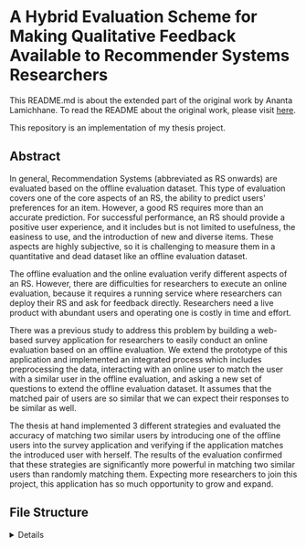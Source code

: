 # A Hybrid Evaluation Scheme for Making Qualitative Feedback Available to Recommender Systems Researchers

This README.md is about the extended part of the original work by Ananta Lamichhane. To read the README about the original work, please visit [here](https://github.com/ananta-lamichhane/surveyapp).

This repository is an implementation of my thesis project.

## Abstract
In general, Recommendation Systems (abbreviated as RS onwards) are evaluated based on the offline evaluation dataset. This type of evaluation covers one of the core aspects of an RS, the ability to predict users' preferences for an item. However, a good RS requires more than an accurate prediction. For successful performance, an RS should provide a positive user experience, and it includes but is not limited to usefulness, the easiness to use, and the introduction of new and diverse items. These aspects are highly subjective, so it is challenging to measure them in a quantitative and dead dataset like an offline evaluation dataset. 

The offline evaluation and the online evaluation verify different aspects of an RS. However, there are difficulties for researchers to execute an online evaluation, because it requires a running service where researchers can deploy their RS and ask for feedback directly. Researchers need a live product with abundant users and operating one is costly in time and effort. 

There was a previous study to address this problem by building a web-based survey application for researchers to easily conduct an online evaluation based on an offline evaluation. We extend the prototype of this application and implemented an integrated process which includes preprocessing the data, interacting with an online user to match the user with a similar user in the offline evaluation, and asking a new set of questions to extend the offline evaluation dataset. It assumes that the matched pair of users are so similar that we can expect their responses to be similar as well.

The thesis at hand implemented 3 different strategies and evaluated the accuracy of matching two similar users by introducing one of the offline users into the survey application and verifying if the application matches the introduced user with herself. The results of the evaluation confirmed that these strategies are significantly more powerful in matching two similar users than randomly matching them. Expecting more researchers to join this project, this application has so much opportunity to grow and expand.

## File Structure
<details>
├── README.md
└── survey
  ...
    ├── backend
    │   ├── __init__.py
    │   ├── data
    │   │   ├── clustered_results                   # files saving the result of hierarchical clustering
    │   │   │   ├── ml-100k
    │   │   │   │   └── HierarchicalClustering.pkl
    │   │   │   ├── movielens_small
    │   │   │   │   └── HierarchicalClustering.pkl
    │   │   │   ├── test1
    │   │   │   │   └── HierarchicalClustering.pkl
    │   │   │   ├── test2
    │   │   │   │   └── HierarchicalClustering.pkl
    │   │   │   └── test3
    │   │   │       └── HierarchicalClustering.pkl
    │   │   ├── datasets                            # contains examples of offline evaluation datasets
    │   │   │   ├── jester
    │   │   │   │   └── ratings.csv
    │   │   │   ├── ml-100k
    │   │   │   │   ├── README
    │   │   │   │   ├── ratings.csv
    │   │   │   │   └── u.data
    │   │   │   ├── ml-1m
    │   │   │   │   ├── README
    │   │   │   │   ├── movies.dat
    │   │   │   │   ├── ratings.csv
    │   │   │   │   ├── ratings.dat
    │   │   │   │   └── users.dat
    │   │   │   ├── movielens_small
    │   │   │   │   ├── README.txt
    │   │   │   │   ├── links.csv
    │   │   │   │   ├── movies.csv
    │   │   │   │   ├── ratings.csv
    │   │   │   │   └── tags.csv
    │   │   │   ├── test1
    │   │   │   │   └── ratings.csv
    │   │   │   ├── test2
    │   │   │   │   └── ratings.csv
    │   │   │   └── test3
    │   │   │       └── ratings.csv
    ...
    │   │   ├── strategy_rep_items                  # files saving the representative items from each strategy and each dataset
    │   │   │   ├── favorite_item
    │   │   │   │   ├── ml-100k
    │   │   │   │   │   └── StrategyRep.pkl
    │   │   │   │   ├── ml-1m
    │   │   │   │   │   └── StrategyRep.pkl
    │   │   │   │   ├── movielens_small
    │   │   │   │   │   └── StrategyRep.pkl
    │   │   │   │   ├── test1
    │   │   │   │   │   └── StrategyRep.pkl
    │   │   │   │   └── test2
    │   │   │   │       └── StrategyRep.pkl
    │   │   │   ├── maniac
    │   │   │   │   ├── ml-100k
    │   │   │   │   │   └── StrategyRep.pkl
    │   │   │   │   ├── ml-1m
    │   │   │   │   │   └── StrategyRep.pkl
    │   │   │   │   ├── movielens_small
    │   │   │   │   │   └── StrategyRep.pkl
    │   │   │   │   └── test1
    │   │   │   │       └── StrategyRep.pkl
    │   │   │   ├── random
    │   │   │   │   └── test1
    │   │   │   │       └── StrategyRep.pkl
    │   │   │   ├── random_item
    │   │   │   │   ├── ml-100k
    │   │   │   │   ├── ml-1m
    │   │   │   │   │   └── StrategyRep.pkl
    │   │   │   │   ├── movielens_small
    │   │   │   │   │   └── StrategyRep.pkl
    │   │   │   │   └── test1
    │   │   │   │       └── StrategyRep.pkl
    │   │   │   └── rated_by_the_most
    │   │   │       ├── ml-100k
    │   │   │       │   └── StrategyRep.pkl
    │   │   │       ├── ml-1m
    │   │   │       │   └── StrategyRep.pkl
    │   │   │       ├── movielens_small
    │   │   │       │   └── StrategyRep.pkl
    │   │   │       └── test1
    │   │   │           └── StrategyRep.pkl
    ...
    │       ├── strategies                      # matching strategies and questioning strategies
    │       │   ├── __init__.py
    │       │   ├── evaluation                  # evaluation of strategies
    │       │   │   ├── __init__.py
    │       │   │   ├── eval_runner.py          # trigger of evaluations
    │       │   │   ├── evaluation.py           # core evaluation code
    │       │   │   ├── hypothesis_testing_results
    │       │   │   │   ├── test-result_matching_strategies.txt
    │       │   │   │   ├── test-result_ml-100k.txt
    │       │   │   │   ├── test-result_ml-1m.txt
    │       │   │   │   └── test-result_movielens_small.txt
    │       │   │   └── unittests.py
    │       │   ├── matchmaking
    │       │   │   ├── __init__.py
    │       │   │   ├── abstract_class          # abstract template for matching strategies
    │       │   │   │   ├── __init__.py
    │       │   │   │   └── matching_strategy_base.py
    │       │   │   ├── implemented_strategies
    │       │   │   │   ├── __init__.py
    │       │   │   │   ├── least_diff_matching_strategy.py
    │       │   │   │   └── random_matchmaking_strategy.py
    │       │   │   └── tests
    │       │   │       ├── __init__.py
    │       │   │       └── unittests.py
    │       │   ├── next_question_selection
    │       │   │   ├── __init__.py
    │       │   │   ├── abstract_class         # abstract template for matching strategies
    │       │   │   │   ├── item_selection_base.py
    │       │   │   │   ├── item_selection_base_choice.py   # template of choice-type questioning strategy
    │       │   │   │   └── item_selection_base_rate.py     # template of rating-type questioning strategy
    │       │   │   ├── implemented_strategies
    │       │   │   │   ├── __init__.py
    │       │   │   │   ├── favorite_item_strategy.py
    │       │   │   │   ├── maniac_strategy.py
    │       │   │   │   ├── random_selection_strategy.py
    │       │   │   │   └── rated_by_the_most_strategy.py
    │       │   │   ├── tests
    │       │   │   │   ├── __init__.py
    │       │   │   │   └── unittests.py
    │       │   │   └── user_cluster_with_representative_item.py
    │       │   └── preprocessing
    │       │       ├── __init__.py
    │       │       ├── hierarchical_clustering.py          # running hierarchical clustering
    │       │       ├── matrix_builder.py                   # rearranging rating data into user-item matrix
    │       │       └── unittests.py
    ...

</details>